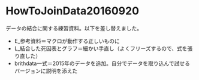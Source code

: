 # HowToJoinData20160920

データの結合に関する練習資料。以下を差し替えました。

* E_参考資料＝マクロが動作する正しいものに
* L_結合した死因表とグラフ＝細かい手直し（よくフリーズするので、式を張り直した）
* brithdata一式＝2015年のデータを追加。自分でデータを取り込んで試せるバージョンに説明を添えた

